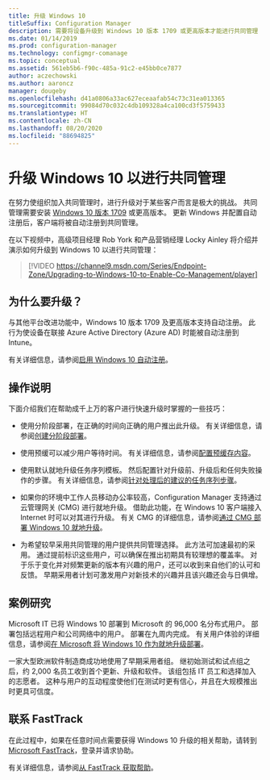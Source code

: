 ```yaml
---
title: 升级 Windows 10
titleSuffix: Configuration Manager
description: 需要将设备升级到 Windows 10 版本 1709 或更高版本才能进行共同管理
ms.date: 01/14/2019
ms.prod: configuration-manager
ms.technology: configmgr-comanage
ms.topic: conceptual
ms.assetid: 561eb5b6-f90c-485a-91c2-e45bb0ce7877
author: aczechowski
ms.author: aaroncz
manager: dougeby
ms.openlocfilehash: d41a0806a33ac627eceaafab54c73c31ea013365
ms.sourcegitcommit: 99084d70c032c4db109328a4ca100cd3f5759433
ms.translationtype: HT
ms.contentlocale: zh-CN
ms.lasthandoff: 08/20/2020
ms.locfileid: "88694825"
---
```

# <a name="upgrade-windows-10-for-co-management"></a>升级 Windows 10 以进行共同管理

在努力使组织加入共同管理时，进行升级对于某些客户而言是极大的挑战。 共同管理需要安装 [Windows 10 版本 1709](/windows/whats-new/whats-new-windows-10-version-1709) 或更高版本。 更新 Windows 并配置自动注册后，客户端将被自动注册到共同管理。

在以下视频中，高级项目经理 Rob York 和产品营销经理 Locky Ainley 将介绍并演示如何升级到 Windows 10 以进行共同管理：

> [!VIDEO https://channel9.msdn.com/Series/Endpoint-Zone/Upgrading-to-Windows-10-to-Enable-Co-Management/player]



## <a name="why-upgrade"></a>为什么要升级？

与其他平台改进功能中，Windows 10 版本 1709 及更高版本支持自动注册。 此行为使设备在联接 Azure Active Directory (Azure AD) 时能被自动注册到 Intune。 

有关详细信息，请参阅[启用 Windows 10 自动注册](/intune/windows-enroll#enable-windows-10-automatic-enrollment)。


## <a name="how-to-do-it"></a>操作说明

下面介绍我们在帮助成千上万的客户进行快速升级时掌握的一些技巧：

- 使用分阶段部署，在正确的时间向正确的用户推出此升级。 有关详细信息，请参阅[创建分阶段部署](../osd/deploy-use/create-phased-deployment-for-task-sequence.md)。  

- 使用预缓可以减少用户等待时间。 有关详细信息，请参阅[配置预缓存内容](../osd/deploy-use/configure-precache-content.md)。  

- 使用默认就地升级任务序列模板。 然后配置针对升级前、升级后和任何失败操作的步骤。 有关详细信息，请参阅[针对处理后的建议的任务序列步骤](../osd/deploy-use/create-a-task-sequence-to-upgrade-an-operating-system.md#recommended-task-sequence-steps-for-post-processing)。  

- 如果你的环境中工作人员移动办公率较高，Configuration Manager 支持通过云管理网关 (CMG) 进行就地升级。 借助此功能，在 Windows 10 客户端接入 Internet 时可以对其进行升级。 有关 CMG 的详细信息，请参阅[通过 CMG 部署 Windows 10 就地升级](../osd/deploy-use/deploy-a-task-sequence.md#deploy-windows-10-in-place-upgrade-via-cmg)。  

- 为希望较早采用共同管理的用户提供共同管理选择。 此方法可加速最初的采用。 通过提前标识这些用户，可以确保在推出初期具有较理想的覆盖率。 对于乐于变化并对频繁更新的版本有兴趣的用户，还可以收到来自他们的认可和反馈。 早期采用者计划可激发用户对新技术的兴趣并且该兴趣还会与日俱增。  


## <a name="case-studies"></a>案例研究

Microsoft IT 已将 Windows 10 部署到 Microsoft 的 96,000 名分布式用户。 部署包括远程用户和公司网络中的用户。 部署在九周内完成。 有关用户体验的详细信息，请参阅[在 Microsoft 将 Windows 10 作为就地升级部署](https://www.microsoft.com/itshowcase/deploying-windows-10-at-microsoft-as-an-in-place-upgrade)。  

一家大型欧洲软件制造商成功地使用了早期采用者组。 继初始测试和试点组之后，约 2,000 名员工收到首个更新、升级和软件。 该组包括 IT 员工和选择加入的志愿者。 这种与用户的互动程度使他们在测试时更有信心，并且在大规模推出时更具可信度。



## <a name="contact-fasttrack"></a>联系 FastTrack

在此过程中，如果在任意时间点需要获得 Windows 10 升级的相关帮助，请转到 [Microsoft FastTrack](https://Microsoft.com/FastTrack/)，登录并请求协助。 

有关详细信息，请参阅[从 FastTrack 获取帮助](quickstart-fasttrack.md)。